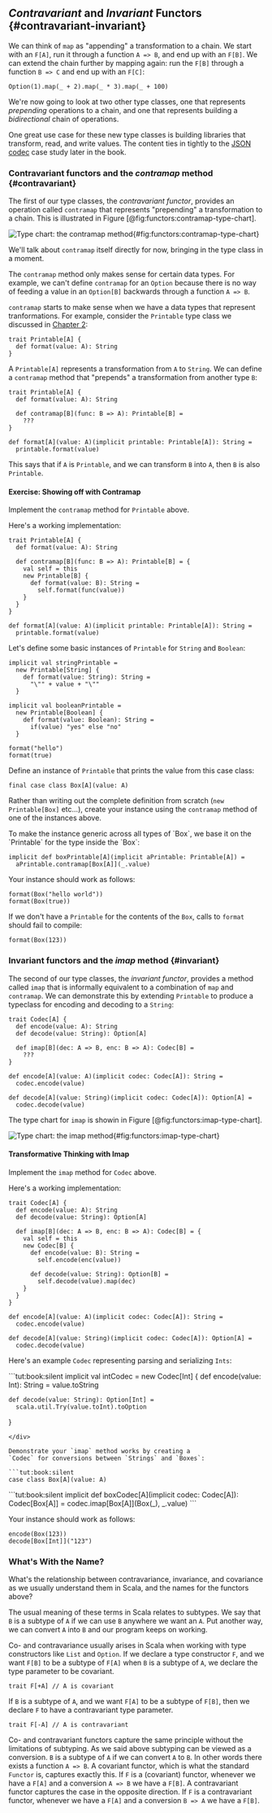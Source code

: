 ## *Contravariant* and *Invariant* Functors {#contravariant-invariant}

We can think of `map` as
"appending" a transformation to a chain.
We start with an `F[A]`,
run it through a function `A => B`,
and end up with an `F[B]`.
We can extend the chain further by mapping again:
run the `F[B]` through a function `B => C`
and end up with an `F[C]`:

```tut:book
Option(1).map(_ + 2).map(_ * 3).map(_ + 100)
```

We're now going to look at two other type classes,
one that represents *prepending* operations to a chain,
and one that represents building a *bidirectional*
chain of operations.

One great use case for these new type classes is
building libraries that transform, read, and write values.
The content ties in tightly to the [JSON codec](#json-codec)
case study later in the book.

### Contravariant functors and the *contramap* method {#contravariant}

The first of our type classes, the *contravariant functor*,
provides an operation called `contramap`
that represents "prepending" a transformation to a chain. 
This is illustrated in Figure [@fig:functors:contramap-type-chart].

![Type chart: the contramap method](src/pages/functors/generic-contramap.pdf+svg){#fig:functors:contramap-type-chart}

We'll talk about `contramap` itself directly for now,
bringing in the type class in a moment.

The `contramap` method only makes sense for certain data types.
For example, we can't define `contramap` for an `Option`
because there is no way of feeding a value in an
`Option[B]` backwards through a function `A => B`.

`contramap` starts to make sense when we have a data types
that represent tranformations.
For example, consider the `Printable` type class
we discussed in [Chapter 2](#type-classes):

```tut:book:silent
trait Printable[A] {
  def format(value: A): String
}
```

A `Printable[A]` represents a transformation from `A` to `String`.
We can define a `contramap` method that
"prepends" a transformation from another type `B`:

```tut:book:silent
trait Printable[A] {
  def format(value: A): String

  def contramap[B](func: B => A): Printable[B] =
    ???
}

def format[A](value: A)(implicit printable: Printable[A]): String =
  printable.format(value)
```

This says that if `A` is `Printable`, and we can transform `B` into `A`, then `B` is also `Printable`.

#### Exercise: Showing off with Contramap

Implement the `contramap` method for `Printable` above.

<div class="solution">
Here's a working implementation:

```tut:book:silent
trait Printable[A] {
  def format(value: A): String

  def contramap[B](func: B => A): Printable[B] = {
    val self = this
    new Printable[B] {
      def format(value: B): String =
        self.format(func(value))
    }
  }
}

def format[A](value: A)(implicit printable: Printable[A]): String =
  printable.format(value)
```
</div>

Let's define some basic instances of `Printable`
for `String` and `Boolean`:

```tut:book:silent
implicit val stringPrintable =
  new Printable[String] {
    def format(value: String): String =
      "\"" + value + "\""
  }

implicit val booleanPrintable =
  new Printable[Boolean] {
    def format(value: Boolean): String =
      if(value) "yes" else "no"
  }
```

```tut:book
format("hello")
format(true)
```

Define an instance of `Printable` that prints
the value from this case class:

```tut:book:silent
final case class Box[A](value: A)
```

Rather than writing out
the complete definition from scratch
(`new Printable[Box]` etc...),
create your instance using
the `contramap` method of one of the instances above.

<div class="solution">
To make the instance generic across all types of `Box`,
we base it on the `Printable` for the type inside the `Box`:

```tut:book:silent
implicit def boxPrintable[A](implicit aPrintable: Printable[A]) =
  aPrintable.contramap[Box[A]](_.value)
```
</div>

Your instance should work as follows:

```tut:book
format(Box("hello world"))
format(Box(true))
```

If we don't have a `Printable` for the contents of the `Box`,
calls to `format` should fail to compile:

```tut:book:fail
format(Box(123))
```

### Invariant functors and the *imap* method {#invariant}

The second of our type classes, the *invariant functor*,
provides a method called `imap` that is informally equivalent to
a combination of `map` and `contramap`.
We can demonstrate this by extending `Printable`
to produce a typeclass for encoding and decoding to a `String`:

```tut:book:silent
trait Codec[A] {
  def encode(value: A): String
  def decode(value: String): Option[A]

  def imap[B](dec: A => B, enc: B => A): Codec[B] =
    ???
}

def encode[A](value: A)(implicit codec: Codec[A]): String =
  codec.encode(value)

def decode[A](value: String)(implicit codec: Codec[A]): Option[A] =
  codec.decode(value)
```

The type chart for `imap` is showin in Figure [@fig:functors:imap-type-chart].

![Type chart: the imap method](src/pages/functors/generic-imap.pdf+svg){#fig:functors:imap-type-chart}

#### Transformative Thinking with Imap

Implement the `imap` method for `Codec` above.

<div class="solution">
Here's a working implementation:

```tut:book:silent
trait Codec[A] {
  def encode(value: A): String
  def decode(value: String): Option[A]

  def imap[B](dec: A => B, enc: B => A): Codec[B] = {
    val self = this
    new Codec[B] {
      def encode(value: B): String =
        self.encode(enc(value))

      def decode(value: String): Option[B] =
        self.decode(value).map(dec)
    }
  }
}

def encode[A](value: A)(implicit codec: Codec[A]): String =
  codec.encode(value)

def decode[A](value: String)(implicit codec: Codec[A]): Option[A] =
  codec.decode(value)
```
</div>

Here's an example `Codec` representing parsing and serializing `Ints`:

<div class="solution">
```tut:book:silent
implicit val intCodec =
  new Codec[Int] {
    def encode(value: Int): String =
      value.toString

    def decode(value: String): Option[Int] =
      scala.util.Try(value.toInt).toOption
  }
```
</div>

Demonstrate your `imap` method works by creating a
`Codec` for conversions between `Strings` and `Boxes`:

```tut:book:silent
case class Box[A](value: A)
```

<div class="solution">
```tut:book:silent
implicit def boxCodec[A](implicit codec: Codec[A]): Codec[Box[A]] =
  codec.imap[Box[A]](Box(_), _.value)
```
</div>

Your instance should work as follows:

```tut:book
encode(Box(123))
decode[Box[Int]]("123")
```

### What's With the Name?

What's the relationship between contravariance, invariance, and covariance as we usually understand them in Scala,
and the names for the functors above?

The usual meaning of these terms in Scala relates to subtypes. 
We say that `B` is a subtype of `A` if we can use `B` anywhere we want an `A`.
Put another way, we can convert `A` into `B` and our program keeps on working.

Co- and contravariance usually arises in Scala when working with type constructors like `List` and `Option`.
If we declare a type constructor `F`, 
and we want `F[B]` to be a subtype of `F[A]` when `B` is a subtype of `A`,
we declare the type parameter to be covariant. 

```tut:silent
trait F[+A] // A is covariant
```

If `B` is a subtype of `A`,
and we want `F[A]` to be a subtype of `F[B]`,
then we declare `F` to have a contravariant type parameter.

```tut:silent
trait F[-A] // A is contravariant
```

Co- and contravariant functors capture the same principle without the limitations of subtyping. 
As we said above subtyping can be viewed as a conversion.
`B` is a subtype of `A` if we can convert `A` to `B`.
In other words there exists a function `A => B`.
A covariant functor, which is what the standard `Functor` is,
captures exactly this.
If `F` is a (covariant) functor,
whenever we have a `F[A]` and a conversion `A => B`
we have a `F[B]`.
A contravariant functor captures the case in the opposite direction.
If `F` is a contravariant functor,
whenever we have a `F[A]` and a conversion `B => A`
we have a `F[B]`.
